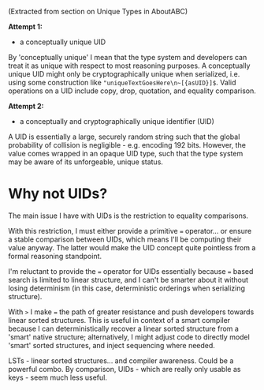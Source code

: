 (Extracted from section on Unique Types in AboutABC)

**Attempt 1:**

* a conceptually unique UID

By 'conceptually unique' I mean that the type system and developers can treat it as unique with respect to most reasoning purposes. A conceptually unique UID might only be cryptographically unique when serialized, i.e. using some construction like `"uniqueTextGoesHere\n~[{asUID}]$`. Valid operations on a UID include copy, drop, quotation, and equality comparison. 

**Attempt 2:**

* a conceptually and cryptographically unique identifier (UID) 

A UID is essentially a large, securely random string such that the global probability of collision is negligible - e.g. encoding 192 bits. However, the value comes wrapped in an opaque UID type, such that the type system may be aware of its unforgeable, unique status.


Why not UIDs?
=============

The main issue I have with UIDs is the restriction to equality comparisons. 

With this restriction, I must either provide a primitive `=` operator... or ensure a stable comparison between UIDs, which means I'll be computing their value anyway. The latter would make the UID concept quite pointless from a formal reasoning standpoint.

I'm reluctant to provide the `=` operator for UIDs essentially because `=` based search is limited to linear structure, and I can't be smarter about it without losing determinism (in this case, deterministic orderings when serializing structure). 

With `>` I make `=` the path of greater resistance and push developers towards linear sorted structures. This is useful in context of a smart compiler because I can deterministically recover a linear sorted structure from a 'smart' native structure; alternatively, I might adjust code to directly model 'smart' sorted structures, and inject sequencing where needed. 

LSTs - linear sorted structures... and compiler awareness. Could be a powerful combo. By comparison, UIDs - which are really only usable as keys - seem much less useful.
